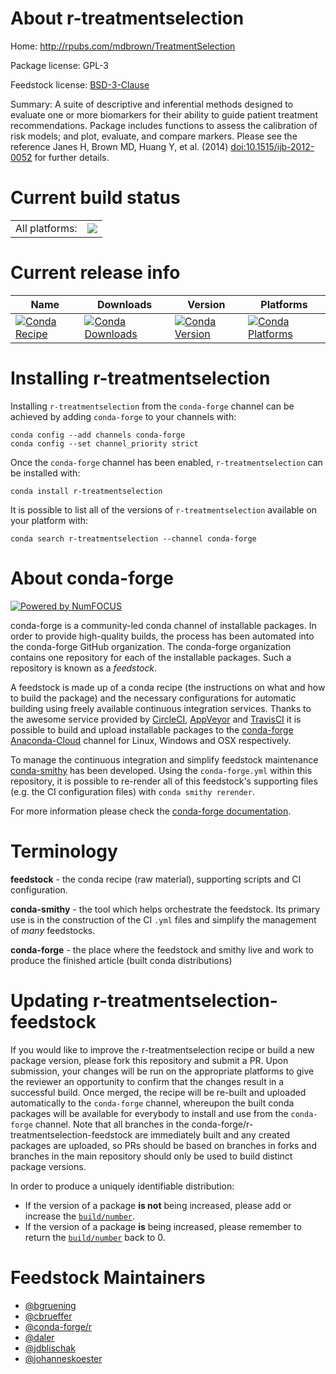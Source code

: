 About r-treatmentselection
==========================

Home: http://rpubs.com/mdbrown/TreatmentSelection

Package license: GPL-3

Feedstock license: [BSD-3-Clause](https://github.com/conda-forge/r-treatmentselection-feedstock/blob/master/LICENSE.txt)

Summary: A suite of descriptive and inferential methods designed to evaluate one or more biomarkers for their ability to guide patient treatment recommendations.  Package includes functions to assess the calibration of risk models; and plot, evaluate, and compare markers. Please see the reference Janes H, Brown MD, Huang Y, et al. (2014) <doi:10.1515/ijb-2012-0052> for further details. 

Current build status
====================


<table><tr><td>All platforms:</td>
    <td>
      <a href="https://dev.azure.com/conda-forge/feedstock-builds/_build/latest?definitionId=1746&branchName=master">
        <img src="https://dev.azure.com/conda-forge/feedstock-builds/_apis/build/status/r-treatmentselection-feedstock?branchName=master">
      </a>
    </td>
  </tr>
</table>

Current release info
====================

| Name | Downloads | Version | Platforms |
| --- | --- | --- | --- |
| [![Conda Recipe](https://img.shields.io/badge/recipe-r--treatmentselection-green.svg)](https://anaconda.org/conda-forge/r-treatmentselection) | [![Conda Downloads](https://img.shields.io/conda/dn/conda-forge/r-treatmentselection.svg)](https://anaconda.org/conda-forge/r-treatmentselection) | [![Conda Version](https://img.shields.io/conda/vn/conda-forge/r-treatmentselection.svg)](https://anaconda.org/conda-forge/r-treatmentselection) | [![Conda Platforms](https://img.shields.io/conda/pn/conda-forge/r-treatmentselection.svg)](https://anaconda.org/conda-forge/r-treatmentselection) |

Installing r-treatmentselection
===============================

Installing `r-treatmentselection` from the `conda-forge` channel can be achieved by adding `conda-forge` to your channels with:

```
conda config --add channels conda-forge
conda config --set channel_priority strict
```

Once the `conda-forge` channel has been enabled, `r-treatmentselection` can be installed with:

```
conda install r-treatmentselection
```

It is possible to list all of the versions of `r-treatmentselection` available on your platform with:

```
conda search r-treatmentselection --channel conda-forge
```


About conda-forge
=================

[![Powered by NumFOCUS](https://img.shields.io/badge/powered%20by-NumFOCUS-orange.svg?style=flat&colorA=E1523D&colorB=007D8A)](http://numfocus.org)

conda-forge is a community-led conda channel of installable packages.
In order to provide high-quality builds, the process has been automated into the
conda-forge GitHub organization. The conda-forge organization contains one repository
for each of the installable packages. Such a repository is known as a *feedstock*.

A feedstock is made up of a conda recipe (the instructions on what and how to build
the package) and the necessary configurations for automatic building using freely
available continuous integration services. Thanks to the awesome service provided by
[CircleCI](https://circleci.com/), [AppVeyor](https://www.appveyor.com/)
and [TravisCI](https://travis-ci.com/) it is possible to build and upload installable
packages to the [conda-forge](https://anaconda.org/conda-forge)
[Anaconda-Cloud](https://anaconda.org/) channel for Linux, Windows and OSX respectively.

To manage the continuous integration and simplify feedstock maintenance
[conda-smithy](https://github.com/conda-forge/conda-smithy) has been developed.
Using the ``conda-forge.yml`` within this repository, it is possible to re-render all of
this feedstock's supporting files (e.g. the CI configuration files) with ``conda smithy rerender``.

For more information please check the [conda-forge documentation](https://conda-forge.org/docs/).

Terminology
===========

**feedstock** - the conda recipe (raw material), supporting scripts and CI configuration.

**conda-smithy** - the tool which helps orchestrate the feedstock.
                   Its primary use is in the construction of the CI ``.yml`` files
                   and simplify the management of *many* feedstocks.

**conda-forge** - the place where the feedstock and smithy live and work to
                  produce the finished article (built conda distributions)


Updating r-treatmentselection-feedstock
=======================================

If you would like to improve the r-treatmentselection recipe or build a new
package version, please fork this repository and submit a PR. Upon submission,
your changes will be run on the appropriate platforms to give the reviewer an
opportunity to confirm that the changes result in a successful build. Once
merged, the recipe will be re-built and uploaded automatically to the
`conda-forge` channel, whereupon the built conda packages will be available for
everybody to install and use from the `conda-forge` channel.
Note that all branches in the conda-forge/r-treatmentselection-feedstock are
immediately built and any created packages are uploaded, so PRs should be based
on branches in forks and branches in the main repository should only be used to
build distinct package versions.

In order to produce a uniquely identifiable distribution:
 * If the version of a package **is not** being increased, please add or increase
   the [``build/number``](https://docs.conda.io/projects/conda-build/en/latest/resources/define-metadata.html#build-number-and-string).
 * If the version of a package **is** being increased, please remember to return
   the [``build/number``](https://docs.conda.io/projects/conda-build/en/latest/resources/define-metadata.html#build-number-and-string)
   back to 0.

Feedstock Maintainers
=====================

* [@bgruening](https://github.com/bgruening/)
* [@cbrueffer](https://github.com/cbrueffer/)
* [@conda-forge/r](https://github.com/conda-forge/r/)
* [@daler](https://github.com/daler/)
* [@jdblischak](https://github.com/jdblischak/)
* [@johanneskoester](https://github.com/johanneskoester/)

